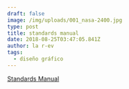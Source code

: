 ```yaml
---
draft: false
image: /img/uploads/001_nasa-2400.jpg
type: post
title: standards manual
date: 2018-08-25T03:47:05.841Z
author: la r-ev
tags:
  - diseño gráfico
---
```

[Standards Manual](https://standardsmanual.com)
